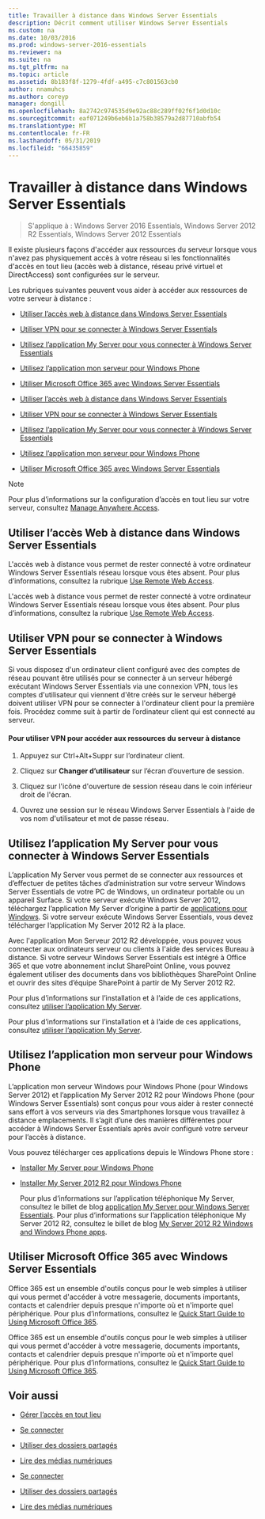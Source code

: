 ```yaml
---
title: Travailler à distance dans Windows Server Essentials
description: Décrit comment utiliser Windows Server Essentials
ms.custom: na
ms.date: 10/03/2016
ms.prod: windows-server-2016-essentials
ms.reviewer: na
ms.suite: na
ms.tgt_pltfrm: na
ms.topic: article
ms.assetid: 8b183f8f-1279-4fdf-a495-c7c801563cb0
author: nnamuhcs
ms.author: coreyp
manager: dongill
ms.openlocfilehash: 8a2742c974535d9e92ac88c289ff02f6f1d0d10c
ms.sourcegitcommit: eaf071249b6eb6b1a758b38579a2d87710abfb54
ms.translationtype: MT
ms.contentlocale: fr-FR
ms.lasthandoff: 05/31/2019
ms.locfileid: "66435859"
---
```

# <a name="work-remotely-in-windows-server-essentials"></a>Travailler à distance dans Windows Server Essentials

>S'applique à : Windows Server 2016 Essentials, Windows Server 2012 R2 Essentials, Windows Server 2012 Essentials
  
 Il existe plusieurs façons d'accéder aux ressources du serveur lorsque vous n'avez pas physiquement accès à votre réseau si les fonctionnalités d'accès en tout lieu (accès web à distance, réseau privé virtuel et DirectAccess) sont configurées sur le serveur.  
  
 Les rubriques suivantes peuvent vous aider à accéder aux ressources de votre serveur à distance :  
  

-   [Utiliser l’accès web à distance dans Windows Server Essentials](Work-Remotely-in-Windows-Server-Essentials.md#BKMA_RWA)  
  
-   [Utiliser VPN pour se connecter à Windows Server Essentials](Work-Remotely-in-Windows-Server-Essentials.md#BKMK_3)  
  
-   [Utilisez l’application My Server pour vous connecter à Windows Server Essentials](Work-Remotely-in-Windows-Server-Essentials.md#BKMK_App)  
  
-   [Utilisez l’application mon serveur pour Windows Phone](Work-Remotely-in-Windows-Server-Essentials.md#BKMK_2)  
  
-   [Utiliser Microsoft Office 365 avec Windows Server Essentials](Work-Remotely-in-Windows-Server-Essentials.md#BKMK_O365)  

-   [Utiliser l’accès web à distance dans Windows Server Essentials](../use/Work-Remotely-in-Windows-Server-Essentials.md#BKMA_RWA)  
  
-   [Utiliser VPN pour se connecter à Windows Server Essentials](../use/Work-Remotely-in-Windows-Server-Essentials.md#BKMK_3)  
  
-   [Utilisez l’application My Server pour vous connecter à Windows Server Essentials](../use/Work-Remotely-in-Windows-Server-Essentials.md#BKMK_App)  
  
-   [Utilisez l’application mon serveur pour Windows Phone](../use/Work-Remotely-in-Windows-Server-Essentials.md#BKMK_2)  
  
-   [Utiliser Microsoft Office 365 avec Windows Server Essentials](../use/Work-Remotely-in-Windows-Server-Essentials.md#BKMK_O365)  

  
> [!NOTE]
>  Pour plus d’informations sur la configuration d’accès en tout lieu sur votre serveur, consultez [Manage Anywhere Access](../manage/Manage-Anywhere-Access-in-Windows-Server-Essentials.md).  
  
##  <a name="BKMA_RWA"></a> Utiliser l’accès Web à distance dans Windows Server Essentials  

 L'accès web à distance vous permet de rester connecté à votre ordinateur Windows Server Essentials réseau lorsque vous êtes absent. Pour plus d’informations, consultez la rubrique [Use Remote Web Access](Use-Remote-Web-Access-in-Windows-Server-Essentials.md).  

 L'accès web à distance vous permet de rester connecté à votre ordinateur Windows Server Essentials réseau lorsque vous êtes absent. Pour plus d’informations, consultez la rubrique [Use Remote Web Access](../use/Use-Remote-Web-Access-in-Windows-Server-Essentials.md).  

  
##  <a name="BKMK_3"></a> Utiliser VPN pour se connecter à Windows Server Essentials  
 Si vous disposez d'un ordinateur client configuré avec des comptes de réseau pouvant être utilisés pour se connecter à un serveur hébergé exécutant Windows Server Essentials via une connexion VPN, tous les comptes d'utilisateur qui viennent d'être créés sur le serveur hébergé doivent utiliser VPN pour se connecter à l'ordinateur client pour la première fois. Procédez comme suit à partir de l’ordinateur client qui est connecté au serveur.  
  
#### <a name="to-use-vpn-to-remotely-access-server-resources"></a>Pour utiliser VPN pour accéder aux ressources du serveur à distance  
  
1.  Appuyez sur Ctrl+Alt+Suppr sur l’ordinateur client.  
  
2.  Cliquez sur **Changer d’utilisateur** sur l’écran d’ouverture de session.  
  
3.  Cliquez sur l'icône d'ouverture de session réseau dans le coin inférieur droit de l'écran.  
  
4.  Ouvrez une session sur le réseau Windows Server Essentials à l'aide de vos nom d'utilisateur et mot de passe réseau.  
  
##  <a name="BKMK_App"></a> Utilisez l’application My Server pour vous connecter à Windows Server Essentials  
 L’application My Server vous permet de se connecter aux ressources et d’effectuer de petites tâches d’administration sur votre serveur Windows Server Essentials de votre PC de Windows, un ordinateur portable ou un appareil Surface. Si votre serveur exécute Windows Server 2012, téléchargez l’application My Server d’origine à partir de [applications pour Windows](https://windows.microsoft.com/windows-8/apps). Si votre serveur exécute Windows Server Essentials, vous devez télécharger l’application My Server 2012 R2 à la place.  
  
 Avec l'application Mon Serveur 2012 R2 développée, vous pouvez vous connecter aux ordinateurs serveur ou clients à l'aide des services Bureau à distance. Si votre serveur Windows Server Essentials est intégré à Office 365 et que votre abonnement inclut SharePoint Online, vous pouvez également utiliser des documents dans vos bibliothèques SharePoint Online et ouvrir des sites d’équipe SharePoint à partir de My Server 2012 R2.  
  

 Pour plus d’informations sur l’installation et à l’aide de ces applications, consultez [utiliser l’application My Server](Use-the-My-Server-App-to-Connect-to-Windows-Server-Essentials.md).  

 Pour plus d’informations sur l’installation et à l’aide de ces applications, consultez [utiliser l’application My Server](../use/Use-the-My-Server-App-to-Connect-to-Windows-Server-Essentials.md).  

  
##  <a name="BKMK_2"></a> Utilisez l’application mon serveur pour Windows Phone  
 L’application mon serveur Windows pour Windows Phone (pour Windows Server 2012) et l’application My Server 2012 R2 pour Windows Phone (pour Windows Server Essentials) sont conçus pour vous aider à rester connecté sans effort à vos serveurs via des Smartphones lorsque vous travaillez à distance emplacements. Il s’agit d’une des manières différentes pour accéder à Windows Server Essentials après avoir configuré votre serveur pour l’accès à distance.  
  
 Vous pouvez télécharger ces applications depuis le Windows Phone store :  
  
- [Installer My Server pour Windows Phone](http://www.windowsphone.com/store/app/my-server/6c2f98d5-6fcf-4e1d-b8b1-cde62ea1a94a)  
  
- [Installer My Server 2012 R2 pour Windows Phone](http://www.windowsphone.com/store/app/my-server-2012-r2/44f596b5-0477-4096-b96e-ddd6ef64ad6b)  
  
  Pour plus d’informations sur l’application téléphonique My Server, consultez le billet de blog [application My Server pour Windows Server Essentials](http://blogs.technet.com/b/sbs/archive/2012/09/18/my-server-phone-app-for-windows-server-2012-essentials.aspx). Pour plus d’informations sur l’application téléphonique My Server 2012 R2, consultez le billet de blog [My Server 2012 R2 Windows and Windows Phone apps](http://blogs.technet.com/b/sbs/archive/2013/11/19/my-server-2012-r2-windows-and-windows-phone-apps.aspx).  
  
##  <a name="BKMK_O365"></a> Utiliser Microsoft Office 365 avec Windows Server Essentials  

 Office 365 est un ensemble d'outils conçus pour le web simples à utiliser qui vous permet d'accéder à votre messagerie, documents importants, contacts et calendrier depuis presque n'importe où et n'importe quel périphérique. Pour plus d’informations, consultez le [Quick Start Guide to Using Microsoft Office 365](Quick-Start-Guide-to-Using-Microsoft-Office-365-with-Windows-Server-Essentials.md).  

 Office 365 est un ensemble d'outils conçus pour le web simples à utiliser qui vous permet d'accéder à votre messagerie, documents importants, contacts et calendrier depuis presque n'importe où et n'importe quel périphérique. Pour plus d’informations, consultez le [Quick Start Guide to Using Microsoft Office 365](../use/Quick-Start-Guide-to-Using-Microsoft-Office-365-with-Windows-Server-Essentials.md).  

  
## <a name="see-also"></a>Voir aussi  
  
-   [Gérer l’accès en tout lieu](../manage/Manage-Anywhere-Access-in-Windows-Server-Essentials.md)  
  

-   [Se connecter](Get-Connected-in-Windows-Server-Essentials.md)  
  
-   [Utiliser des dossiers partagés](Use-Shared-Folders-in-Windows-Server-Essentials.md)  
  
-   [Lire des médias numériques](Play-Digital-Media-in-Windows-Server-Essentials.md)

-   [Se connecter](../use/Get-Connected-in-Windows-Server-Essentials.md)  
  
-   [Utiliser des dossiers partagés](../use/Use-Shared-Folders-in-Windows-Server-Essentials.md)  
  
-   [Lire des médias numériques](../use/Play-Digital-Media-in-Windows-Server-Essentials.md)

